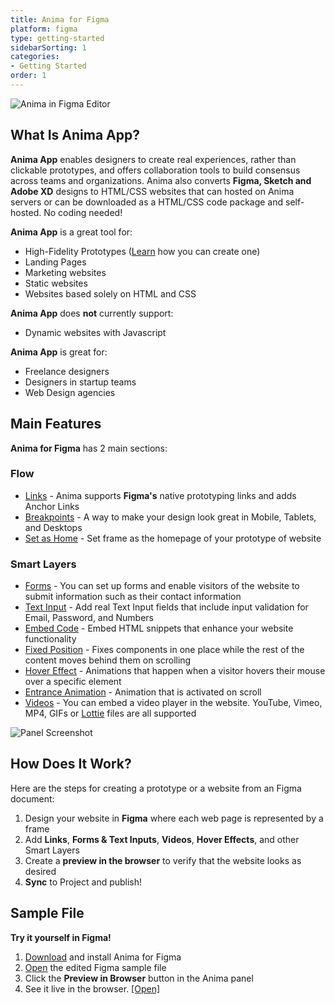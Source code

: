 ```yaml
---
title: Anima for Figma
platform: figma
type: getting-started
sidebarSorting: 1
categories: 
- Getting Started
order: 1
---
```

![Anima in Figma Editor](https://p46.f4.n0.cdn.getcloudapp.com/items/5zuXXKB5/Getting%20Started%3ACover%402x.png?v=53736f40b56d8679cbcc4cc57882196c)

## What Is Anima App?

**Anima App** enables designers to create real experiences, rather than clickable prototypes, and offers collaboration tools to build consensus across teams and organizations. Anima also converts **Figma, Sketch and Adobe XD** designs to HTML/CSS websites that can hosted on Anima servers or can be downloaded as a HTML/CSS code package and self-hosted. No coding needed!

 
**Anima App** is a great tool for:

 * High-Fidelity Prototypes ([Learn](/v3/figma/getting-started/sample.html) how you can create one)
 * Landing Pages
 * Marketing websites
 * Static websites
 * Websites based solely on HTML and CSS

**Anima App** does **not** currently support:

* Dynamic websites with Javascript

**Anima App** is great for:

 * Freelance designers
 * Designers in startup teams
 * Web Design agencies



## Main Features

**Anima for Figma** has 2 main sections:

### **Flow** 
-  [Links](/v3/figma/prototype/flow.html#Links) - Anima supports **Figma's** native prototyping links and adds Anchor Links
-  [Breakpoints](/v3/figma/prototype/flow.html#Breakpoints) - A way to make your design look great in Mobile, Tablets, and Desktops
-  [Set as Home](/v3/figma/prototype/flow.html#Set-as-Home) - Set frame as the homepage of your prototype of website
  
### **Smart Layers**
- [Forms](/v3/figma/prototype/forms.html) - You can set up forms and enable visitors of the website to submit information such as their contact information
- [Text Input](/v3/figma/prototype/forms.html) - Add real Text Input fields that include input validation for Email, Password, and Numbers
- [Embed Code](/v3/figma/prototype/embed-code.html) - Embed HTML snippets that enhance your website functionality
- [Fixed Position](/v3/figma/prototype/fixed-position.html) - Fixes components in one place while the rest of the content moves behind them on scrolling
- [Hover Effect](/v3/figma/prototype/hover.html) - Animations that happen when a visitor hovers their mouse over a specific element
- [Entrance Animation](/v3/figma/prototype/entrance-animation.html) - Animation that is activated on scroll
- [Videos](/v3/figma/prototype/videos.html) - You can embed a video player in the website. YouTube, Vimeo, MP4, GIFs or [Lottie](https://lottiefiles.com/) files are all supported

![Panel Screenshot](https://p46.f4.n0.cdn.getcloudapp.com/items/nOue8vZp/Getting%20Started%3APanel%20shot%402x.png?v=8d7061a28cdb6e41384b5de9c78aec23 "Anima Flow and Smart Layer features" )


## How Does It Work?

Here are the steps for creating a prototype or a website from an Figma document:

1. Design your website in **Figma** where each web page is represented by a frame
2. Add **Links**, **Forms & Text Inputs**, **Videos**, **Hover Effects**, and other Smart Layers
3. Create a **preview in the browser** to verify that the website looks as desired
4. **Sync** to Project and publish!

## Sample File

**Try it yourself in Figma!**

1. [Download](https://www.figma.com/community/plugin/857346721138427857/Anima) and install Anima for Figma
2. [Open](https://www.figma.com/file/TPUlBmZ506O4rMBcKgAcEc/Miss-Cupcake-Prototype?node-id=0%3A1) the edited Figma sample file
3. Click the **Preview in Browser** button in the Anima panel
4.  See it live in the browser. [[Open]](https://miss-cupcake.animaapp.io/)
